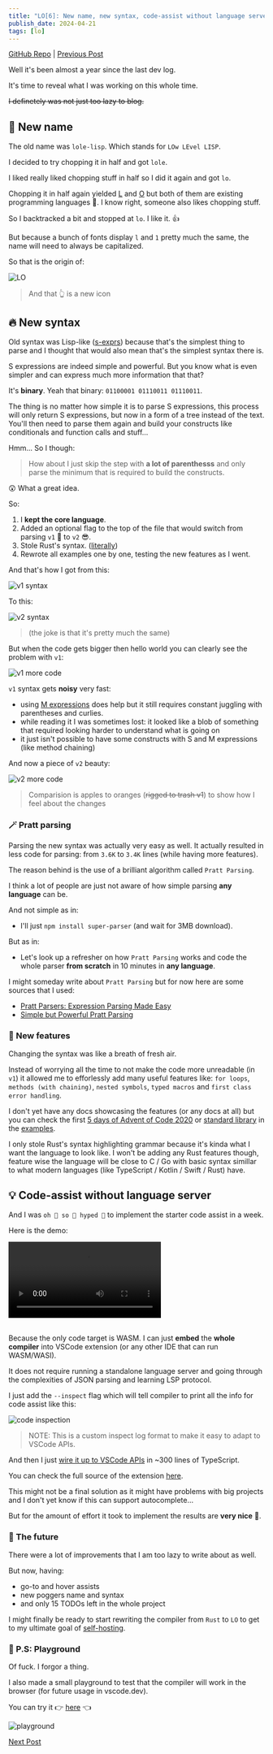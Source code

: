 ```yaml
---
title: "LO[6]: New name, new syntax, code-assist without language server"
publish_date: 2024-04-21
tags: [lo]
---
```


[GitHub Repo](https://github.com/glebbash/LO) |
[Previous Post](./devlog-5)

Well it's been almost a year since the last dev log.

It's time to reveal what I was working on this whole time.

~~I definetely was not just too lazy to blog.~~

## 👄 New name

The old name was `lole-lisp`. Which stands for `LOw LEvel LISP`.

I decided to try chopping it in half and got `lole`.

I liked really liked chopping stuff in half so I did it again and got `lo`.

Chopping it in half again yielded [L](http://l-lang.org) and [O](https://o.readthedocs.io/) but both of them are existing programming languages 🤦. I know right, someone also likes chopping stuff.

So I backtracked a bit and stopped at `lo`. I like it. 👍

But because a bunch of fonts display `l` and `1` pretty much the same, the name will need to always be capitalized.

So that is the origin of:

![LO](./assets/lo.svg)

> And that 👆 is a new icon

## 🔥 New syntax

Old syntax was Lisp-like ([s-exprs](https://en.wikipedia.org/wiki/S-expression)) because that's the simplest thing to parse and I thought that would also mean that's the simplest syntax there is.

S expressions are indeed simple and powerful. But you know what is even simpler and can express much more information that that?

It's **binary**. Yeah that binary: `01100001 01110011 01110011`.

The thing is no matter how simple it is to parse S expressions, this process will only return S expressions, but now in a form of a tree instead of the text. You'll then need to parse them again and build your constructs like conditionals and function calls and stuff...

Hmm... So I though:

> How about I just skip the step with **a lot of parenthesss** and only parse the minimum that is required to build the constructs.

😲 What a great idea.

So:

1. I **kept the core language**.
2. Added an optional flag to the top of the file that would switch from parsing `v1` 🤮 to `v2` 😎.
3. Stole Rust's syntax. ([literally](https://github.com/glebbash/LO/blob/f8f3686e828a9972d7d0c65b442fd7caaea975ae/vscode-ext/syntaxes/lo.tmLanguage.json#L3))
4. Rewrote all examples one by one, testing the new features as I went.

And that's how I got from this:

![v1 syntax](./assets/v1-hello-world.png)

To this:

![v2 syntax](./assets/v2-hello-world.png)

> (the joke is that it's pretty much the same)

But when the code gets bigger then hello world you can clearly see the problem with `v1`:

![v1 more code](./assets/v1-more-code.png)

`v1` syntax gets **noisy** very fast:

- using [M expressions](https://en.wikipedia.org/wiki/M-expression) does help but it still requires constant juggling with parentheses and curlies.
- while reading it I was sometimes lost: it looked like a blob of something that required looking harder to understand what is going on
- it just isn't possible to have some constructs with S and M expressions (like method chaining)

And now a piece of `v2` beauty:

![v2 more code](./assets/v2-more-code.png)

> Comparision is apples to oranges (~~rigged to trash v1~~) to show how I feel about the changes

### 🪄 Pratt parsing

Parsing the new syntax was actually very easy as well. It actually resulted in less code for parsing: from `3.6K` to `3.4K` lines (while having more features).

The reason behind is the use of a brilliant algorithm called `Pratt Parsing`.

I think a lot of people are just not aware of how simple parsing **any language** can be.

And not simple as in:

- I'll just `npm install super-parser` (and wait for 3MB download).

But as in:

- Let's look up a refresher on how `Pratt Parsing` works and code the whole parser **from scratch** in 10 minutes in **any language**.

I might someday write about `Pratt Parsing` but for now here are some sources that I used:

- [Pratt Parsers: Expression Parsing Made Easy](https://journal.stuffwithstuff.com/2011/03/19/pratt-parsers-expression-parsing-made-easy/)
- [Simple but Powerful Pratt Parsing](https://matklad.github.io/2020/04/13/simple-but-powerful-pratt-parsing.html)

### 🧰 New features

Changing the syntax was like a breath of fresh air.

Instead of worrying all the time to not make the code more unreadable (in `v1`) it allowed me to efforlessly add many useful features like: `for loops`, `methods (with chaining)`, `nested symbols`, `typed macros` and `first class error handling`.

I don't yet have any docs showcasing the features (or any docs at all) but you can check the first [5 days of Advent of Code 2020](https://github.com/glebbash/LO/tree/main/examples/aoc2020) or [standard library](https://github.com/glebbash/LO/blob/main/examples/lib/std.lo) in the [examples](https://github.com/glebbash/LO/tree/main/examples).

I only stole Rust's syntax highlighting grammar because it's kinda what I want the language to look like. I won't be adding any Rust features though, feature wise the language will be close to C / Go with basic syntax simillar to what modern languages (like TypeScript / Kotlin / Swift / Rust) have.

## 💡 Code-assist without language server

And I was `oh 🤙 so 🤙 hyped 🤙` to implement the starter code assist in a week.

Here is the demo:

<video controls>
  <source src="./assets/code-assist.mp4" type="video/mp4">
</video>
<br/><br/> <!-- need some padding -->

Because the only code target is WASM. I can just **embed** the **whole compiler** into VSCode extension (or any other IDE that can run WASM/WASI).

It does not require running a standalone language server and going through the complexities of JSON parsing and learning LSP protocol.

I just add the `--inspect` flag which will tell compiler to print all the info for code assist like this:

![code inspection](./assets/code-inspection.png)

> NOTE: This is a custom inspect log format to make it easy to adapt to VSCode APIs.

And then I just [wire it up to VSCode APIs](https://github.com/glebbash/LO/blob/main/vscode-ext/src/extension.ts) in ~300 lines of TypeScript.

You can check the full source of the extension [here](https://github.com/glebbash/LO/blob/main/vscode-ext).

This might not be a final solution as it might have problems with big projects and I don't yet know if this can support autocomplete...

But for the amount of effort it took to implement the results are **very nice** 🤌.

### 🔮 The future

There were a lot of improvements that I am too lazy to write about as well.

But now, having:

- go-to and hover assists
- new poggers name and syntax
- and only 15 TODOs left in the whole project

I might finally be ready to start rewriting the compiler from `Rust` to `LO` to get to my ultimate goal of [self-hosting](<https://en.wikipedia.org/wiki/Self-hosting_(compilers)>).

### 🛝 P.S: Playground

Of fuck. I forgor a thing.

I also made a small playground to test that the compiler will work in the browser (for future usage in vscode.dev).

You can try it 👉 [here](https://glebbash.deno.dev/lo-playground/) 👈

![playground](./assets/lo-playground.png)

[Next Post](https://www.youtube.com/watch?v=dQw4w9WgXcQ)

<!-- Links -->

[link]: https://somewhere.com
